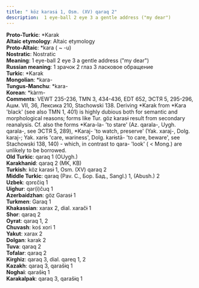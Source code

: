 ```yaml
---
title: " köz karasɨ 1, Osm. (XV) qaraq 2"
description:  1 eye-ball 2 eye 3 a gentle address ("my dear")
---
```


<strong>Proto-Turkic</strong>:  *Karak<br>
<strong>Altaic etymology</strong>:  Altaic etymology<br>
<strong> Proto-Altaic</strong>:  *kara ( ~ -u)<br>
<strong>Nostratic</strong>:  Nostratic<br>
<strong>Meaning</strong>:  1 eye-ball 2 eye 3 a gentle address ("my dear")<br>
<strong>Russian meaning</strong>:  1 зрачок 2 глаз 3 ласковое обращение<br>
<strong>Turkic</strong>:  *Karak<br>
<strong>Mongolian</strong>:  *kara-<br>
<strong>Tungus-Manchu</strong>:  *kara-<br>
<strong>Korean</strong>:  *kàrm-<br>
<strong>Comments</strong>:  VEWT 235-236, TMN 3, 434-436, EDT 652, ЭСТЯ 5, 295-296, Ашм. VII, 36, Лексика 210, Stachowski 138. Deriving *Karak from *Kara 'black' (see also TMN 1, 401) is highly dubious both for semantic and morphological reasons; forms like Tur. göz karasɨ result from secondary reanalysis. Cf. also the forms *Kara-la- 'to stare' (Az. qarala-, Uygh. qarala-, see ЭСТЯ 5, 289), *Karaj- 'to watch, preserve' (Yak. xaraj-, Dolg. karaj-; Yak. xarɨs 'care, wariness', Dolg. karɨstā- 'to care, beware', see Stachowski 138, 140) - which, in contrast to qara- 'look' ( < Mong.) are unlikely to be borrowed.<br>
<strong>Old Turkic</strong>:  qaraq 1 (OUygh.)<br>
<strong>Karakhanid</strong>:  qaraq 2 (MK, KB)<br>
<strong>Turkish</strong>:  köz karasɨ 1, Osm. (XV) qaraq 2<br>
<strong>Middle Turkic</strong>:  qaraq (Pav. C., Бор. Бад., Sangl.) 1, (Abush.) 2<br>
<strong>Uzbek</strong>:  qɔrɛčiq 1<br>
<strong>Uighur</strong>:  qar(i)čuq 1<br>
<strong>Azerbaidzhan</strong>:  göz Garasɨ 1<br>
<strong>Turkmen</strong>:  Garaq 1<br>
<strong>Khakassian</strong>:  xarax 2, dial. xaračɨ 1<br>
<strong>Shor</strong>:  qaraq 2<br>
<strong>Oyrat</strong>:  qaraq 1, 2<br>
<strong>Chuvash</strong>:  koś xori 1<br>
<strong>Yakut</strong>:  xarax 2<br>
<strong>Dolgan</strong>:  karak 2<br>
<strong>Tuva</strong>:  qaraq 2<br>
<strong>Tofalar</strong>:  qaraq 2<br>
<strong>Kirghiz</strong>:  qaraq 3, dial. qareq 1, 2<br>
<strong>Kazakh</strong>:  qaraq 3, qarašɨq 1<br>
<strong>Noghai</strong>:  qarašɨq 1<br>
<strong>Karakalpak</strong>:  qaraq 3, qarašɨq 1<br>


